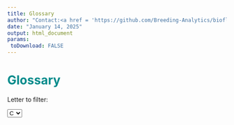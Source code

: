 ```yaml
---
title: Glossary
author: "Contact:<a href = 'https://github.com/Breeding-Analytics/bioflow' target = '_blank'>Breeding Analytics Team, OneCGIAR</a> breedinganalytics@cgiar.org"
date: "January 14, 2025"  
output: html_document
params:
 toDownload: FALSE
---
```












<h1><strong><span style = "color: darkcyan;">Glossary</span></strong></h1>

<!--html_preserve--><div class="form-group shiny-input-container">
<label class="control-label" id="glossary_1-selectedLetter-label" for="glossary_1-selectedLetter">Letter to filter:</label>
<div>
<select id="glossary_1-selectedLetter" class="shiny-input-select"><option value="C">C</option>
<option value="C">C</option>
<option value="D">D</option>
<option value="E">E</option>
<option value="G">G</option>
<option value="I">I</option>
<option value="L">L</option>
<option value="M">M</option>
<option value="P">P</option>
<option value="R">R</option>
<option value="R">R</option>
<option value="S">S</option>
<option value="S">S</option>
<option value="S">S</option>
<option value="T">T</option>
<option value="T">T</option>
<option value="T">T</option>
<option value="Y">Y</option></select>
<script type="application/json" data-for="glossary_1-selectedLetter" data-nonempty="">{"plugins":["selectize-plugin-a11y"]}</script>
</div>
</div><!--/html_preserve-->


<!--html_preserve--><div class="datatables html-widget html-widget-output shiny-report-size html-fill-item" id="glossary_1-outb44dba2d3369b363" style="width:100%;height:auto;"></div><!--/html_preserve-->
